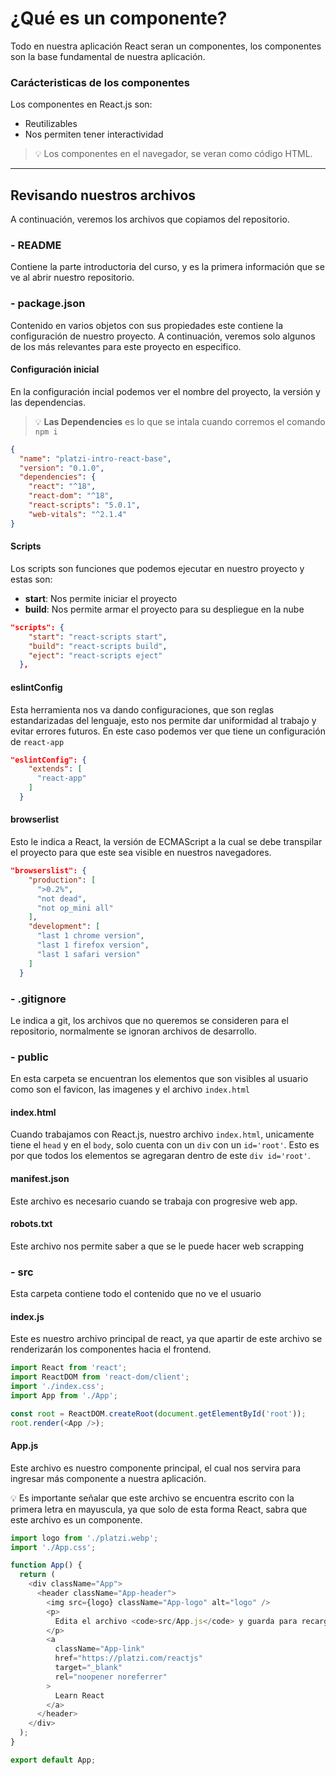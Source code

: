 # ¿Qué es un componente?

Todo en nuestra aplicación React seran un componentes, los componentes son la base fundamental de nuestra aplicación.

### Carácteristicas de los componentes

Los componentes en React.js son:

- Reutilizables
- Nos permiten tener interactividad

> 💡 Los componentes en el navegador, se veran como código HTML.

----
## Revisando nuestros archivos

A continuación, veremos los archivos que copiamos del repositorio.

### - README

Contiene la parte introductoria del curso, y es la primera información que se ve al abrir nuestro repositorio.

### - package.json

Contenido en varios objetos con sus propiedades este contiene la configuración de nuestro proyecto. A continuación, veremos solo algunos de los más relevantes para este proyecto en especifico.

#### Configuración inicial

En la configuración incial podemos ver el nombre del proyecto, la versión y las dependencias.

> 💡 **Las Dependencies** es lo que se intala cuando corremos el comando `npm i`

```json
{
  "name": "platzi-intro-react-base",
  "version": "0.1.0",
  "dependencies": {
    "react": "^18",
    "react-dom": "^18",
    "react-scripts": "5.0.1",
    "web-vitals": "^2.1.4"
}
```

#### Scripts

Los scripts son funciones que podemos ejecutar en nuestro proyecto y estas son:

- **start**: Nos permite iniciar el proyecto
- **build**: Nos permite armar el proyecto para su despliegue en la nube

```json
"scripts": {
    "start": "react-scripts start",
    "build": "react-scripts build",
    "eject": "react-scripts eject"
  },
```

#### eslintConfig

Esta herramienta nos va dando configuraciones, que son reglas estandarizadas del lenguaje, esto nos permite dar uniformidad al trabajo y evitar errores futuros. En este caso podemos ver que tiene un configuración de `react-app`

```json
"eslintConfig": {
    "extends": [
      "react-app"
    ]
  }
```

#### browserlist

Esto le indica a React, la versión de ECMAScript a la cual se debe transpilar el proyecto para que este sea visible en nuestros navegadores.

```json
"browserslist": {
    "production": [
      ">0.2%",
      "not dead",
      "not op_mini all"
    ],
    "development": [
      "last 1 chrome version",
      "last 1 firefox version",
      "last 1 safari version"
    ]
  }
```

### - .gitignore

Le indica a git, los archivos que no queremos se consideren para el repositorio, normalmente se ignoran archivos de desarrollo.

### - public

En esta carpeta se encuentran los elementos que son visibles al usuario como son el favicon, las imagenes y el archivo `index.html`

#### index.html

Cuando trabajamos con React.js, nuestro archivo `index.html`, unicamente tiene el `head` y en el `body`, solo cuenta con un `div` con un `id='root'`. Esto es por que todos los elementos se agregaran dentro de este `div id='root'`.


#### manifest.json

Este archivo es necesario cuando se trabaja con progresive web app.

#### robots.txt

Este archivo nos permite saber a que se le puede hacer web scrapping

### - src

Esta carpeta contiene todo el contenido que no ve el usuario

#### index.js

Este es nuestro archivo principal de react, ya que apartir de este archivo se renderizarán los componentes hacia el frontend.

```js
import React from 'react';
import ReactDOM from 'react-dom/client';
import './index.css';
import App from './App';

const root = ReactDOM.createRoot(document.getElementById('root'));
root.render(<App />);
```

#### App.js

Este archivo es nuestro componente principal, el cual nos servira para ingresar más componente a nuestra aplicación.

💡 Es importante señalar que este archivo se encuentra escrito con la primera letra en mayuscula, ya que solo de esta forma React, sabra que este archivo es un componente.

```js
import logo from './platzi.webp';
import './App.css';

function App() {
  return (
    <div className="App">
      <header className="App-header">
        <img src={logo} className="App-logo" alt="logo" />
        <p>
          Edita el archivo <code>src/App.js</code> y guarda para recargar.
        </p>
        <a
          className="App-link"
          href="https://platzi.com/reactjs"
          target="_blank"
          rel="noopener noreferrer"
        >
          Learn React
        </a>
      </header>
    </div>
  );
}

export default App;
```
